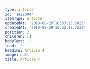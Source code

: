 ```yaml
---
type: article
id: '1422004'
itemType: article
updatedAt: '2019-08-29T10:53:20.602Z'
createdAt: '2019-08-29T10:52:19.753Z'
position: 2
children: []
bodyText: ''
lead: ''
heading: Article 4
image: null
title: Article 4
---
```


